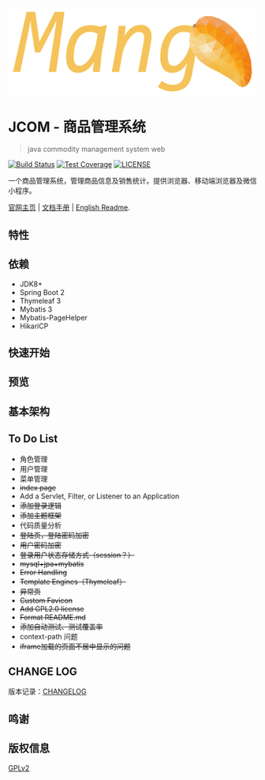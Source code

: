 ![](docs/image/logo-2.png)

JCOM - 商品管理系统
=============

>java commodity management system web

[![Build Status](https://travis-ci.org/SongwenWYU/jcom-cms-web.svg?branch=master)](https://travis-ci.org/SongwenWYU/jcom-cms-web)
[![Test Coverage](https://api.codeclimate.com/v1/badges/9fdfc08e2f8e60ea66cc/test_coverage)](https://codeclimate.com/github/SongwenWYU/jcom-cms-web/test_coverage)
[![LICENSE](https://img.shields.io/badge/LICENSE-GPLv2-brightgreen.svg)](LICENSE)


一个商品管理系统，管理商品信息及销售统计。提供浏览器、移动端浏览器及微信小程序。


[官网主页]() | [文档手册]() | [English Readme]().

特性
---

依赖
---

* JDK8+
* Spring Boot 2
* Thymeleaf 3
* Mybatis 3
* Mybatis-PageHelper
* HikariCP


快速开始
----

预览
---

基本架构
----


To Do List
----------

* 角色管理
* 用户管理
* 菜单管理
* ~~index page~~
* Add a Servlet, Filter, or Listener to an Application
* ~~添加登录逻辑~~
* ~~添加主题框架~~
* 代码质量分析
* ~~登陆页，登陆密码加密~~
* ~~用户密码加密~~
* ~~登录用户状态存储方式（session？）~~
* ~~mysql+jpa+mybatis~~
* ~~Error Handling~~
* ~~Template Engines（Thymeleaf）~~
* ~~异常页~~
* ~~Custom Favicon~~
* ~~Add GPL2.0 license~~
* ~~Format README.md~~
* ~~添加自动测试、测试覆盖率~~
* context-path 问题
* ~~iframe加载的页面不居中显示的问题~~



CHANGE LOG
----------
版本记录：[CHANGELOG](https://github.com/SongwenWYU/jcom-cms-web/releases)

鸣谢
---

版权信息
-------
[GPLv2](LICENSE)
